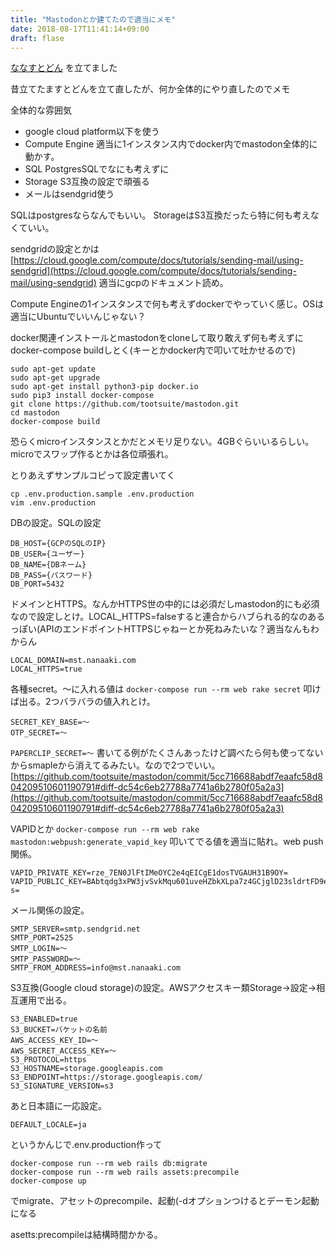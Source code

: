 ```yaml
---
title: "Mastodonとか建てたので適当にメモ"
date: 2018-08-17T11:41:14+09:00
draft: flase
---
```


[ななすとどん](https://mst.nanaaki.com) を立てました

昔立てたますとどんを立て直したが、何か全体的にやり直したのでメモ

<!--more-->

全体的な雰囲気

* google cloud platform以下を使う
* Compute Engine 適当に1インスタンス内でdocker内でmastodon全体的に動かす。
* SQL PostgresSQLでなにも考えずに
* Storage S3互換の設定で頑張る
* メールはsendgrid使う

SQLはpostgresならなんでもいい。
StorageはS3互換だったら特に何も考えなくていい。

sendgridの設定とかは[https://cloud.google.com/compute/docs/tutorials/sending-mail/using-sendgrid](https://cloud.google.com/compute/docs/tutorials/sending-mail/using-sendgrid)
適当にgcpのドキュメント読め。


Compute Engineの1インスタンスで何も考えずdockerでやっていく感じ。OSは適当にUbuntuでいいんじゃない？

docker関連インストールとmastodonをcloneして取り敢えず何も考えずにdocker-compose buildしとく(キーとかdocker内で叩いて吐かせるので)

	sudo apt-get update
	sudo apt-get upgrade
	sudo apt-get install python3-pip docker.io
	sudo pip3 install docker-compose
	git clone https://github.com/tootsuite/mastodon.git
	cd mastodon
	docker-compose build

恐らくmicroインスタンスとかだとメモリ足りない。4GBぐらいいるらしい。microでスワップ作るとかは各位頑張れ。

とりあえずサンプルコピって設定書いてく

	cp .env.production.sample .env.production
	vim .env.production


DBの設定。SQLの設定

	DB_HOST={GCPのSQLのIP}
	DB_USER={ユーザー}
	DB_NAME={DBネーム}
	DB_PASS={パスワード}
	DB_PORT=5432

ドメインとHTTPS。なんかHTTPS世の中的には必須だしmastodon的にも必須なので設定しとけ。LOCAL_HTTPS=falseすると連合からハブられる的なのあるっぽい(APIのエンドポイントHTTPSじゃねーとか死ねみたいな？適当なんもわからん

	LOCAL_DOMAIN=mst.nanaaki.com
	LOCAL_HTTPS=true
	
各種secret。〜に入れる値は ```docker-compose run --rm web rake secret``` 叩けば出る。2つバラバラの値入れとけ。

	SECRET_KEY_BASE=〜
	OTP_SECRET=〜
	
```PAPERCLIP_SECRET=〜``` 書いてる例がたくさんあったけど調べたら何も使ってないからsmapleから消えてるみたい。なので2つでいい。　[https://github.com/tootsuite/mastodon/commit/5cc716688abdf7eaafc58d804209510601190791#diff-dc54c6eb27788a7741a6b2780f05a2a3](https://github.com/tootsuite/mastodon/commit/5cc716688abdf7eaafc58d804209510601190791#diff-dc54c6eb27788a7741a6b2780f05a2a3)


VAPIDとか ```docker-compose run --rm web rake mastodon:webpush:generate_vapid_key``` 叩いてでる値を適当に貼れ。web push関係。

	VAPID_PRIVATE_KEY=rze_7EN0JlFtIMeOYC2e4qEICgE1dosTVGAUH31B9OY=
	VAPID_PUBLIC_KEY=BAbtqdg3xPW3jvSvkMqu601uveHZbkXLpa7z4GCjglD23sldrtFD9eaHIBeI54DxNqDWgaWznBQoobGa0W6Yc-s=


メール関係の設定。

	SMTP_SERVER=smtp.sendgrid.net
	SMTP_PORT=2525
	SMTP_LOGIN=〜
	SMTP_PASSWORD=〜
	SMTP_FROM_ADDRESS=info@mst.nanaaki.com

S3互換(Google cloud storage)の設定。AWSアクセスキー類Storage→設定→相互運用で出る。

	S3_ENABLED=true
	S3_BUCKET=バケットの名前
	AWS_ACCESS_KEY_ID=〜
	AWS_SECRET_ACCESS_KEY=〜
	S3_PROTOCOL=https
	S3_HOSTNAME=storage.googleapis.com
	S3_ENDPOINT=https://storage.googleapis.com/
	S3_SIGNATURE_VERSION=s3

あと日本語に一応設定。

	DEFAULT_LOCALE=ja

というかんじで.env.production作って

	docker-compose run --rm web rails db:migrate
	docker-compose run --rm web rails assets:precompile
	docker-compose up

でmigrate、アセットのprecompile、起動(-dオプションつけるとデーモン起動になる

asetts:precompileは結構時間かかる。
